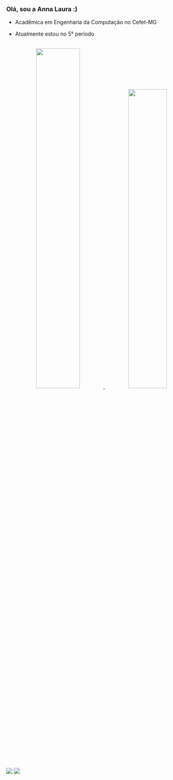 ### Olá, sou a Anna Laura :)

- Acadêmica em Engenharia da Computação no Cefet-MG
- Atualmente estou no 5° período

  ##

<div align="center">
  <a href="https://github.com/annalaurams">
  <img width="48%" src="https://github-readme-stats.vercel.app/api?username=annalaurams&show_icons=true&theme=github_dark&include_all_commits=true&count_private=true"/>
  <img <img width="45%" src="https://github-readme-stats.vercel.app/api/top-langs/?username=annalaurams&layout=compact&langs_count=7&theme=aura_dark"/>  
</div>

##

<div>
  <a href="https://instagram.com/annalaurasm" target="_blank"><img src="https://img.shields.io/badge/-Instagram-%23E4405F?style=for-the-badge&logo=instagram&logoColor=white" target="_blank"></a>
  <a href = "mailto:nalauramoura@gmail.com"><img src="https://img.shields.io/badge/Gmail-D14836?style=for-the-badge&logo=gmail&logoColor=white" target="_blank"></a>
</div>
